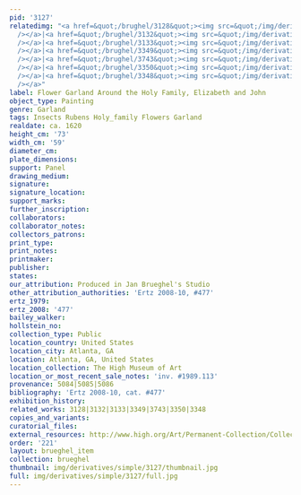 ```yaml
---
pid: '3127'
relatedimg: "<a href=&quot;/brughel/3128&quot;><img src=&quot;/img/derivatives/simple/3128/thumbnail.jpg&quot;
  /></a>|<a href=&quot;/brughel/3132&quot;><img src=&quot;/img/derivatives/simple/3132/thumbnail.jpg&quot;
  /></a>|<a href=&quot;/brughel/3133&quot;><img src=&quot;/img/derivatives/simple/3133/thumbnail.jpg&quot;
  /></a>|<a href=&quot;/brughel/3349&quot;><img src=&quot;/img/derivatives/simple/3349/thumbnail.jpg&quot;
  /></a>|<a href=&quot;/brughel/3743&quot;><img src=&quot;/img/derivatives/simple/3743/thumbnail.jpg&quot;
  /></a>|<a href=&quot;/brughel/3350&quot;><img src=&quot;/img/derivatives/simple/3350/thumbnail.jpg&quot;
  /></a>|<a href=&quot;/brughel/3348&quot;><img src=&quot;/img/derivatives/simple/3348/thumbnail.jpg&quot;
  /></a>"
label: Flower Garland Around the Holy Family, Elizabeth and John
object_type: Painting
genre: Garland
tags: Insects Rubens Holy_family Flowers Garland
realdate: ca. 1620
height_cm: '73'
width_cm: '59'
diameter_cm: 
plate_dimensions: 
support: Panel
drawing_medium: 
signature: 
signature_location: 
support_marks: 
further_inscription: 
collaborators: 
collaborator_notes: 
collectors_patrons: 
print_type: 
print_notes: 
printmaker: 
publisher: 
states: 
our_attribution: Produced in Jan Brueghel's Studio
other_attribution_authorities: 'Ertz 2008-10, #477'
ertz_1979: 
ertz_2008: '477'
bailey_walker: 
hollstein_no: 
collection_type: Public
location_country: United States
location_city: Atlanta, GA
location: Atlanta, GA, United States
location_collection: The High Museum of Art
location_or_most_recent_sale_notes: 'inv. #1989.113'
provenance: 5084|5085|5086
bibliography: 'Ertz 2008-10, cat. #477'
exhibition_history: 
related_works: 3128|3132|3133|3349|3743|3350|3348
copies_and_variants: 
curatorial_files: 
external_resources: http://www.high.org/Art/Permanent-Collection/CollectionDetails.aspx?deptName=European%20Art&objNum=1989.113&pageNumber=0&search=true#.U8MYvY1dXqQ
order: '221'
layout: brueghel_item
collection: brueghel
thumbnail: img/derivatives/simple/3127/thumbnail.jpg
full: img/derivatives/simple/3127/full.jpg
---
```

